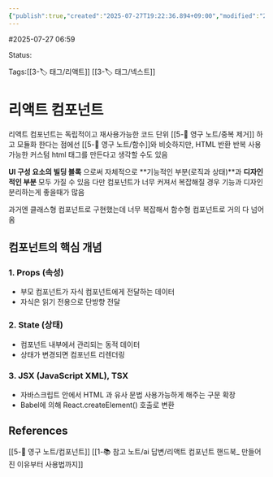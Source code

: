```yaml
---
{"publish":true,"created":"2025-07-27T19:22:36.894+09:00","modified":"2025-08-01T00:19:45.529+09:00","cssclasses":""}
---
```


#2025-07-27 06:59

Status: 

Tags:[[3-🏷️ 태그/리액트]] [[3-🏷️ 태그/넥스트]]

# 리액트 컴포넌트
리액트 컴포넌트는 독립적이고 재사용가능한 코드 단위
[[5-💎 영구 노트/중복 제거]] 하고 모듈화 한다는 점에선 [[5-💎 영구 노트/함수]]와 비슷하지만, HTML 반환
반복 사용가능한 커스텀 html 태그를 만든다고 생각할 수도 있음

**UI 구성 요소의 빌딩 블록** 으로써 자체적으로 **기능적인 부분(로직과 상태)**과 **디자인적인 부분** 모두 가질 수 있음
다만 컴포넌트가 너무 커져서 복잡해질 경우 기능과 디자인 분리하는게 좋을때가 많음

과거엔 클래스형 컴포넌트로 구현했는데 너무 복잡해서 함수형 컴포넌트로 거의 다 넘어옴

## 컴포넌트의 핵심 개념
### 1. Props (속성)
- 부모 컴포넌트가 자식 컴포넌트에게 전달하는 데이터
- 자식은 읽기 전용으로 단방향 전달
### 2. State (상태)
- 컴포넌트 내부에서 관리되는 동적 데이터
- 상태가 변경되면 컴포넌트 리렌더링
### 3. JSX (JavaScript XML), TSX
- 자바스크립트 안에서 HTML 과 유사 문법 사용가능하게 해주는 구문 확장
- Babel에 의해 React.createElement() 호출로 변환

## References
 [[5-💎 영구 노트/컴포넌트]]
 [[1-📚 참고 노트/ai 답변/리액트 컴포넌트 핸드북_ 만들어진 이유부터 사용법까지]]